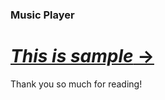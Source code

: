 ### Music Player

# [_This is sample_ →](https://matintohidi.github.io/music-player/music-player)

Thank you so much for reading!
